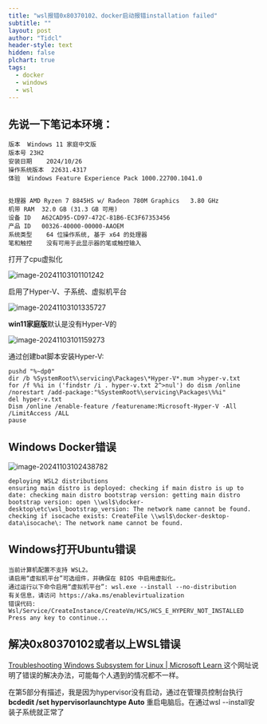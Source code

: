 ```yaml
---
title: "wsl报错0x80370102、docker启动报错installation failed"
subtitle: ""
layout: post
author: "Tidcl"
header-style: text
hidden: false
plchart: true
tags:
  - docker
  - windows
  - wsl
---
```




## 先说一下笔记本环境：

```
版本	Windows 11 家庭中文版
版本号	23H2
安装日期	‎2024/‎10/‎26
操作系统版本	22631.4317
体验	Windows Feature Experience Pack 1000.22700.1041.0


处理器	AMD Ryzen 7 8845HS w/ Radeon 780M Graphics   3.80 GHz
机带 RAM	32.0 GB (31.3 GB 可用)
设备 ID	A62CAD95-CD97-472C-81B6-EC3F67353456
产品 ID	00326-40000-00000-AAOEM
系统类型	64 位操作系统, 基于 x64 的处理器
笔和触控	没有可用于此显示器的笔或触控输入
```

打开了cpu虚拟化

![image-20241103101101242](http://Tidcl.github.io/img/posts/wsl错误.assets/image-20241103101101242.png)

启用了Hyper-V、子系统、虚拟机平台

![image-20241103101335727](http://Tidcl.github.io/img/posts/wsl错误.assets/image-20241103101335727.png)

**win11家庭版**默认是没有Hyper-V的

![image-20241103101159273](http://Tidcl.github.io/img/posts/wsl错误.assets/image-20241103101159273.png)

通过创建bat脚本安装Hyper-V:

```
pushd "%~dp0"
dir /b %SystemRoot%\servicing\Packages\*Hyper-V*.mum >hyper-v.txt
for /f %%i in ('findstr /i . hyper-v.txt 2^>nul') do dism /online /norestart /add-package:"%SystemRoot%\servicing\Packages\%%i"
del hyper-v.txt
Dism /online /enable-feature /featurename:Microsoft-Hyper-V -All /LimitAccess /ALL
pause
```



## Windows Docker错误

![image-20241103102438782](http://Tidcl.github.io/img/posts/wsl错误.assets/image-20241103102438782.png)

```
deploying WSL2 distributions
ensuring main distro is deployed: checking if main distro is up to date: checking main distro bootstrap version: getting main distro bootstrap version: open \\wsl$\docker-desktop\etc\wsl_bootstrap_version: The network name cannot be found.
checking if isocache exists: CreateFile \\wsl$\docker-desktop-data\isocache\: The network name cannot be found.
```

## Windows打开Ubuntu错误

```
当前计算机配置不支持 WSL2。
请启用“虚拟机平台”可选组件，并确保在 BIOS 中启用虚拟化。
通过运行以下命令启用“虚拟机平台”: wsl.exe --install --no-distribution
有关信息，请访问 https://aka.ms/enablevirtualization
错误代码: Wsl/Service/CreateInstance/CreateVm/HCS/HCS_E_HYPERV_NOT_INSTALLED
Press any key to continue...
```

## 解决0x80370102或者以上WSL错误

[Troubleshooting Windows Subsystem for Linux | Microsoft Learn ](https://learn.microsoft.com/en-us/windows/wsl/troubleshooting#error-0x80370102-the-virtual-machine-could-not-be-started-because-a-required-feature-is-not-installed) 这个网址说明了错误的解决办法，可能每个人遇到的情况都不一样。

在第5部分有描述，我是因为hypervisor没有启动，通过在管理员控制台执行  **bcdedit /set hypervisorlaunchtype Auto** 重启电脑后。在通过wsl --install安装子系统就正常了

